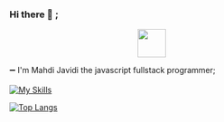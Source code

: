 <!--START_SECTION:waka-->
### Hi there 👋 ;

<p align="center"><img width="50px" height="50px" src="https://simpleicons.org/icons/darkreader.svg"></p>

➖ I'm Mahdi Javidi the javascript fullstack programmer;
<br/>
<br/>
[![My Skills](https://skillicons.dev/icons?i=bootstrap,html,css,js,ts,react,nextjs,materialui,nodejs,express,nestjs,mongodb)](https://skillicons.dev)


[![Top Langs](https://github-readme-stats.vercel.app/api/top-langs/?username=mahdijz5&theme=transparent)](https://github.com/anuraghazra/github-readme-stats)



<!--END_SECTION:waka-->
